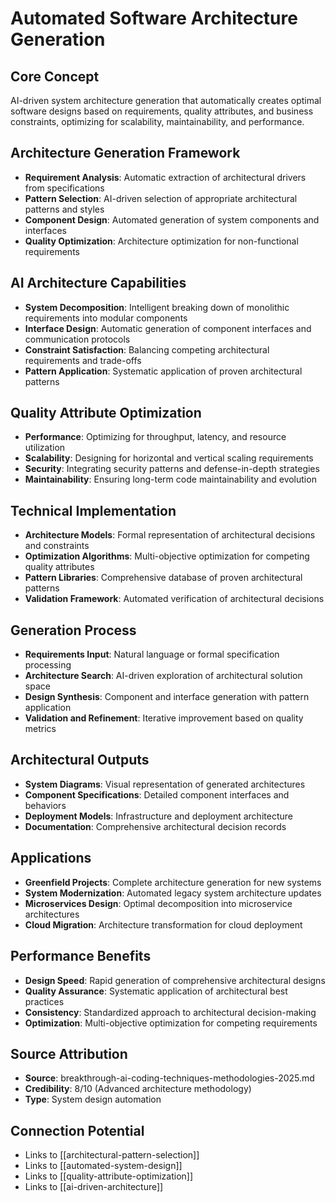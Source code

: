 # Automated Software Architecture Generation

## Core Concept
AI-driven system architecture generation that automatically creates optimal software designs based on requirements, quality attributes, and business constraints, optimizing for scalability, maintainability, and performance.

## Architecture Generation Framework
- **Requirement Analysis**: Automatic extraction of architectural drivers from specifications
- **Pattern Selection**: AI-driven selection of appropriate architectural patterns and styles
- **Component Design**: Automated generation of system components and interfaces
- **Quality Optimization**: Architecture optimization for non-functional requirements

## AI Architecture Capabilities
- **System Decomposition**: Intelligent breaking down of monolithic requirements into modular components
- **Interface Design**: Automatic generation of component interfaces and communication protocols
- **Constraint Satisfaction**: Balancing competing architectural requirements and trade-offs
- **Pattern Application**: Systematic application of proven architectural patterns

## Quality Attribute Optimization
- **Performance**: Optimizing for throughput, latency, and resource utilization
- **Scalability**: Designing for horizontal and vertical scaling requirements
- **Security**: Integrating security patterns and defense-in-depth strategies
- **Maintainability**: Ensuring long-term code maintainability and evolution

## Technical Implementation
- **Architecture Models**: Formal representation of architectural decisions and constraints
- **Optimization Algorithms**: Multi-objective optimization for competing quality attributes
- **Pattern Libraries**: Comprehensive database of proven architectural patterns
- **Validation Framework**: Automated verification of architectural decisions

## Generation Process
- **Requirements Input**: Natural language or formal specification processing
- **Architecture Search**: AI-driven exploration of architectural solution space
- **Design Synthesis**: Component and interface generation with pattern application
- **Validation and Refinement**: Iterative improvement based on quality metrics

## Architectural Outputs
- **System Diagrams**: Visual representation of generated architectures
- **Component Specifications**: Detailed component interfaces and behaviors
- **Deployment Models**: Infrastructure and deployment architecture
- **Documentation**: Comprehensive architectural decision records

## Applications
- **Greenfield Projects**: Complete architecture generation for new systems
- **System Modernization**: Automated legacy system architecture updates
- **Microservices Design**: Optimal decomposition into microservice architectures
- **Cloud Migration**: Architecture transformation for cloud deployment

## Performance Benefits
- **Design Speed**: Rapid generation of comprehensive architectural designs
- **Quality Assurance**: Systematic application of architectural best practices
- **Consistency**: Standardized approach to architectural decision-making
- **Optimization**: Multi-objective optimization for competing requirements

## Source Attribution
- **Source**: breakthrough-ai-coding-techniques-methodologies-2025.md
- **Credibility**: 8/10 (Advanced architecture methodology)
- **Type**: System design automation

## Connection Potential
- Links to [[architectural-pattern-selection]]
- Links to [[automated-system-design]]
- Links to [[quality-attribute-optimization]]
- Links to [[ai-driven-architecture]]